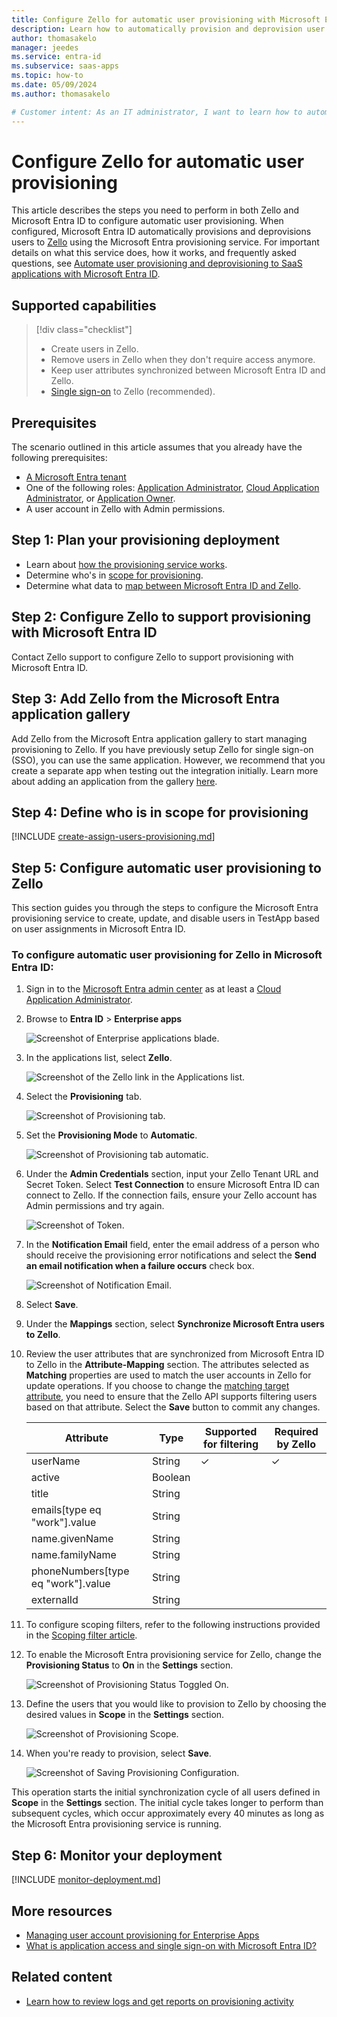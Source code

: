 ```yaml
---
title: Configure Zello for automatic user provisioning with Microsoft Entra ID
description: Learn how to automatically provision and deprovision user accounts from Microsoft Entra ID to Zello.
author: thomasakelo
manager: jeedes
ms.service: entra-id
ms.subservice: saas-apps
ms.topic: how-to
ms.date: 05/09/2024
ms.author: thomasakelo

# Customer intent: As an IT administrator, I want to learn how to automatically provision and deprovision user accounts from Microsoft Entra ID to Zello so that I can streamline the user management process and ensure that users have the appropriate access to Zello.
---
```


# Configure Zello for automatic user provisioning

This article describes the steps you need to perform in both Zello and Microsoft Entra ID to configure automatic user provisioning. When configured, Microsoft Entra ID automatically provisions and deprovisions users to [Zello](https://zello.com/) using the Microsoft Entra provisioning service. For important details on what this service does, how it works, and frequently asked questions, see [Automate user provisioning and deprovisioning to SaaS applications with Microsoft Entra ID](~/identity/app-provisioning/user-provisioning.md). 

## Supported capabilities
> [!div class="checklist"]
> * Create users in Zello.
> * Remove users in Zello when they don't require access anymore.
> * Keep user attributes synchronized between Microsoft Entra ID and Zello.
> * [Single sign-on](~/identity/enterprise-apps/add-application-portal-setup-oidc-sso.md) to Zello (recommended).

## Prerequisites

The scenario outlined in this article assumes that you already have the following prerequisites:

* [A Microsoft Entra tenant](~/identity-platform/quickstart-create-new-tenant.md) 
* One of the following roles: [Application Administrator](/entra/identity/role-based-access-control/permissions-reference#application-administrator), [Cloud Application Administrator](/entra/identity/role-based-access-control/permissions-reference#cloud-application-administrator), or [Application Owner](/entra/fundamentals/users-default-permissions#owned-enterprise-applications).
* A user account in Zello with Admin permissions.

## Step 1: Plan your provisioning deployment
* Learn about [how the provisioning service works](~/identity/app-provisioning/user-provisioning.md).
* Determine who's in [scope for provisioning](~/identity/app-provisioning/define-conditional-rules-for-provisioning-user-accounts.md).
* Determine what data to [map between Microsoft Entra ID and Zello](~/identity/app-provisioning/customize-application-attributes.md).

<a name='step-2-configure-zello-to-support-provisioning-with-azure-ad'></a>

## Step 2: Configure Zello to support provisioning with Microsoft Entra ID
Contact Zello support to configure Zello to support provisioning with Microsoft Entra ID.

<a name='step-3-add-zello-from-the-azure-ad-application-gallery'></a>

## Step 3: Add Zello from the Microsoft Entra application gallery

Add Zello from the Microsoft Entra application gallery to start managing provisioning to Zello. If you have previously setup Zello for single sign-on (SSO), you can use the same application. However, we recommend that you create a separate app when testing out the integration initially. Learn more about adding an application from the gallery [here](~/identity/enterprise-apps/add-application-portal.md). 

## Step 4: Define who is in scope for provisioning 

[!INCLUDE [create-assign-users-provisioning.md](~/identity/saas-apps/includes/create-assign-users-provisioning.md)]

## Step 5: Configure automatic user provisioning to Zello 

This section guides you through the steps to configure the Microsoft Entra provisioning service to create, update, and disable users in TestApp based on user assignments in Microsoft Entra ID.

<a name='to-configure-automatic-user-provisioning-for-zello-in-azure-ad'></a>

### To configure automatic user provisioning for Zello in Microsoft Entra ID:

1. Sign in to the [Microsoft Entra admin center](https://entra.microsoft.com) as at least a [Cloud Application Administrator](~/identity/role-based-access-control/permissions-reference.md#cloud-application-administrator).
1. Browse to **Entra ID** > **Enterprise apps**

	![Screenshot of Enterprise applications blade.](common/enterprise-applications.png)

1. In the applications list, select **Zello**.

	![Screenshot of the Zello link in the Applications list.](common/all-applications.png)

1. Select the **Provisioning** tab.

	![Screenshot of Provisioning tab.](common/provisioning.png)

1. Set the **Provisioning Mode** to **Automatic**.

	![Screenshot of Provisioning tab automatic.](common/provisioning-automatic.png)

1. Under the **Admin Credentials** section, input your Zello Tenant URL and Secret Token. Select **Test Connection** to ensure Microsoft Entra ID can connect to Zello. If the connection fails, ensure your Zello account has Admin permissions and try again.

 	![Screenshot of Token.](common/provisioning-testconnection-tenanturltoken.png)

1. In the **Notification Email** field, enter the email address of a person who should receive the provisioning error notifications and select the **Send an email notification when a failure occurs** check box.

	![Screenshot of Notification Email.](common/provisioning-notification-email.png)

1. Select **Save**.

1. Under the **Mappings** section, select **Synchronize Microsoft Entra users to Zello**.

1. Review the user attributes that are synchronized from Microsoft Entra ID to Zello in the **Attribute-Mapping** section. The attributes selected as **Matching** properties are used to match the user accounts in Zello for update operations. If you choose to change the [matching target attribute](~/identity/app-provisioning/customize-application-attributes.md), you need to ensure that the Zello API supports filtering users based on that attribute. Select the **Save** button to commit any changes.

   |Attribute|Type|Supported for filtering|Required by Zello|
   |---------|----|-----------------------|-----------------|
   |userName|String|&check;|&check;
   |active|Boolean||
   |title|String||
   |emails[type eq "work"].value|String||
   |name.givenName|String||
   |name.familyName|String||
   |phoneNumbers[type eq "work"].value|String||
   |externalId|String||

1. To configure scoping filters, refer to the following instructions provided in the [Scoping filter  article](~/identity/app-provisioning/define-conditional-rules-for-provisioning-user-accounts.md).

1. To enable the Microsoft Entra provisioning service for Zello, change the **Provisioning Status** to **On** in the **Settings** section.

	![Screenshot of Provisioning Status Toggled On.](common/provisioning-toggle-on.png)

1. Define the users that you would like to provision to Zello by choosing the desired values in **Scope** in the **Settings** section.

	![Screenshot of Provisioning Scope.](common/provisioning-scope.png)

1. When you're ready to provision, select **Save**.

	![Screenshot of Saving Provisioning Configuration.](common/provisioning-configuration-save.png)

This operation starts the initial synchronization cycle of all users defined in **Scope** in the **Settings** section. The initial cycle takes longer to perform than subsequent cycles, which occur approximately every 40 minutes as long as the Microsoft Entra provisioning service is running. 

## Step 6: Monitor your deployment

[!INCLUDE [monitor-deployment.md](~/identity/saas-apps/includes/monitor-deployment.md)]

## More resources

* [Managing user account provisioning for Enterprise Apps](~/identity/app-provisioning/configure-automatic-user-provisioning-portal.md)
* [What is application access and single sign-on with Microsoft Entra ID?](~/identity/enterprise-apps/what-is-single-sign-on.md)

## Related content

* [Learn how to review logs and get reports on provisioning activity](~/identity/app-provisioning/check-status-user-account-provisioning.md)